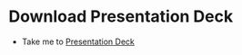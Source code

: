 # Download Presentation Deck

- Take me to [Presentation Deck](https://kodekloud.com/topic/download-presentation-deck-4/)
